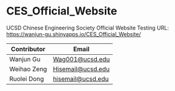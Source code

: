 # CES_Official_Website
UCSD Chinese Engineering Society Official Website
Testing URL: https://wanjun-gu.shinyapps.io/CES_Official_Website/



| Contributor   | Email         |
| ------------- | ------------- |
| Wanjun Gu     | Wag001@ucsd.edu    |
| Weihao Zeng   | Hisemail@ucsd.edu  |
| Ruolei Dong   | hisemail@ucsd.edu  |
